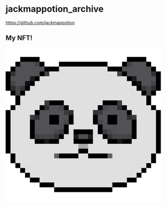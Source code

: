 # jackmappotion_archive
https://github.com/jackmappotion


## My NFT!
![image](./README_ASSETS/onegolsu_512.png)

